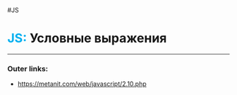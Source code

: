 #JS
# <font color="#00b0f0">JS:</font> Условные выражения
---
### Outer links:
- https://metanit.com/web/javascript/2.10.php